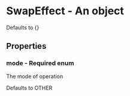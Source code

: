 

# SwapEffect - An object



Defaults to {}



## Properties



### mode - Required enum



 The mode of operation



Defaults to OTHER

